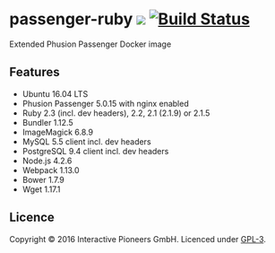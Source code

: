 # passenger-ruby [![](https://img.shields.io/badge/licence-GPL-bd0000.svg)](https://github.com/interactive-pioneers/passenger-ruby/blob/master/LICENSE) [![Build Status](https://travis-ci.org/interactive-pioneers/passenger-ruby.svg?branch=feature%2Ftests)](https://travis-ci.org/interactive-pioneers/passenger-ruby)

Extended Phusion Passenger Docker image

## Features

- Ubuntu 16.04 LTS
- Phusion Passenger 5.0.15 with nginx enabled
- Ruby 2.3 (incl. dev headers), 2.2, 2.1 (2.1.9) or 2.1.5
- Bundler 1.12.5
- ImageMagick 6.8.9
- MySQL 5.5 client incl. dev headers
- PostgreSQL 9.4 client incl. dev headers
- Node.js 4.2.6
- Webpack 1.13.0
- Bower 1.7.9
- Wget 1.17.1


## Licence

Copyright © 2016 Interactive Pioneers GmbH. Licenced under [GPL-3](https://github.com/interactive-pioneers/passenger-ruby/blob/master/LICENSE).
